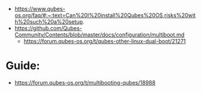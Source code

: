- https://www.qubes-os.org/faq/#:~:text=Can%20I%20install%20Qubes%20OS,risks%20with%20such%20a%20setup.
- https://github.com/Qubes-Community/Contents/blob/master/docs/configuration/multiboot.md
  - https://forum.qubes-os.org/t/qubes-other-linux-dual-boot/21271

# Guide:
- https://forum.qubes-os.org/t/multibooting-qubes/18988
